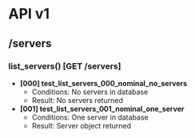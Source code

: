 # API v1

## /servers

### list_servers() [GET /servers]
- **[000] test_list_servers_000_nominal_no_servers**
    - Conditions: No servers in database
    - Result: No servers returned
- **[001] test_list_servers_001_nominal_one_server**
    - Conditions: One server in database
    - Result: Server object returned